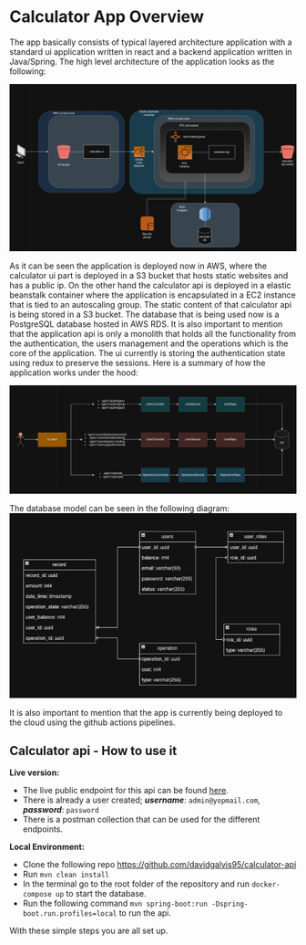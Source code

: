 # Calculator App Overview

The app basically consists of typical layered architecture application with a standard ui application written in react and a backend application written in Java/Spring. The high level architecture of the application looks as the following:

![Diagram](src/main/resources/images/high_level_arch.png)

As it can be seen the application is deployed now in AWS, where the calculator ui part is deployed in a S3 bucket that hosts static websites and has a public ip. On the other hand the calculator api is deployed in a elastic beanstalk container where the application is encapsulated in a EC2 instance that is tied to an autoscaling group. The static content of that calculator api is being stored in a S3 bucket. The database that is being used now is a PostgreSQL database hosted in AWS RDS. It is also important to mention that the application api is only a monolith that holds all the functionality from the authentication, the users management and the operations which is the core of the application. The ui currently is storing the authentication state using redux to preserve the sessions. Here is a summary of how the application works under the hood:

![Diagram](src/main/resources/images/components_relationship.png)


The database model can be seen in the following diagram:
![Diagram](src/main/resources/images/model_design.png)

It is also important to mention that the app is currently being deployed to the cloud using the github actions pipelines.

## Calculator api - How to use it
**Live version:**
* The live public endpoint for this api can be found [here](http://caculator-app-env.eba-zjmug9a6.us-east-1.elasticbeanstalk.com).
* There is already a user created; **_username_**: `admin@yopmail.com`, **_password_**: `password`
* There is a postman collection that can be used for the different endpoints.

**Local Environment:**
* Clone the following repo https://github.com/davidgalvis95/calculator-api
* Run `mvn clean install`
* In the terminal go to the root folder of the repository and run `docker-compose up` to start the database.
* Run the following command `mvn spring-boot:run -Dspring-boot.run.profiles=local` to run the api.

With these simple steps you are all set up.



